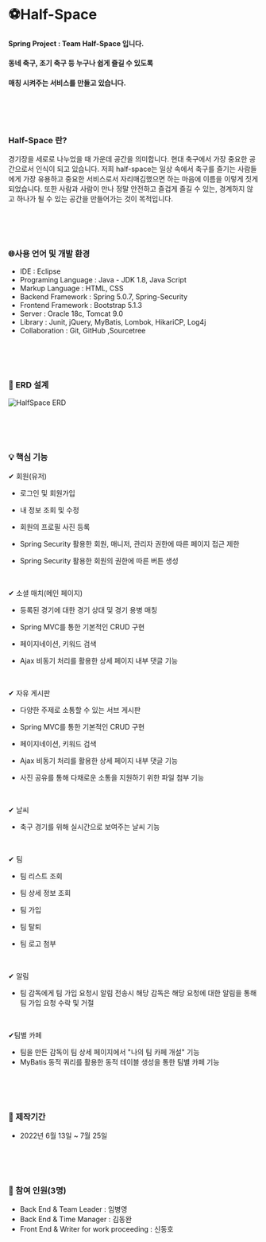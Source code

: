 # ⚽Half-Space
#### Spring Project : Team Half-Space 입니다. 

#### 동네 축구, 조기 축구 등 누구나 쉽게 즐길 수 있도록 

#### 매칭 시켜주는 서비스를 만들고 있습니다. 

<br/><br/><br/>

### Half-Space 란?

경기장을 세로로 나누었을 때 가운데 공간을 의미합니다. 현대 축구에서 가장 중요한 공간으로서 
인식이 되고 있습니다. 저희 half-space는 일상 속에서 축구를 즐기는 사람들에게 가장 유용하고 중요한 
서비스로서 자리매김했으면 하는 마음에 이름을 이렇게 짓게 되었습니다. 또한 사람과 사람이 만나 
정말 안전하고 즐겁게 즐길 수 있는, 경계하지 않고 하나가 될 수 있는 공간을 만들어가는 것이 목적입니다.

<br/><br/><br/>

### 🌐사용 언어 및 개발 환경

- IDE : Eclipse 
- Programing Language : Java - JDK 1.8, Java Script 
- Markup Language : HTML, CSS
- Backend Framework : Spring 5.0.7, Spring-Security
- Frontend Framework : Bootstrap 5.1.3
- Server : Oracle 18c, Tomcat 9.0 
- Library : Junit, jQuery, MyBatis, Lombok, HikariCP, Log4j
- Collaboration : Git, GitHub ,Sourcetree

<br/><br/><br/>

###  🌌 ERD 설계

<img alt="HalfSpace ERD" src="https://user-images.githubusercontent.com/96836408/180601778-5fb56e8d-34a6-4ac6-9470-fac14df6c6e0.png">

<br/><br/><br/>

### 💡 핵심 기능

✔ 회원(유저)
- 로그인 및 회원가입

- 내 정보 조회 및 수정

- 회원의 프로필 사진 등록

- Spring Security 활용한 회원, 매니저, 관리자 권한에 따른 페이지 접근 제한

- Spring Security 활용한 회원의 권한에 따른 버튼 생성

  <br/>

✔ 소셜 매치(메인 페이지)
- 등록된 경기에 대한 경기 상대 및 경기 용병 매칭 

- Spring MVC를 통한 기본적인 CRUD 구현

- 페이지네이션, 키워드 검색

- Ajax 비동기 처리를 활용한 상세 페이지 내부 댓글 기능

  <br/>

✔ 자유 게시판 
- 다양한 주제로 소통할 수 있는 서브 게시판

- Spring MVC를 통한 기본적인 CRUD 구현

- 페이지네이션, 키워드 검색

- Ajax 비동기 처리를 활용한 상세 페이지 내부 댓글 기능

- 사진 공유를 통해 다채로운 소통을 지원하기 위한 파일 첨부 기능

  <br/>

✔ 날씨 
- 축구 경기를 위해 실시간으로 보여주는 날씨 기능

  <br/>

✔ 팀 
- 팀 리스트 조회

- 팀 상세 정보 조회

- 팀 가입

- 팀 탈퇴

- 팀 로고 첨부

  <br/>

✔ 알림 
- 팀 감독에게 팀 가입 요청시 알림 전송시 
해당 감독은 해당 요청에 대한 알림을 통해 팀 가입 요청 수락 및 거절

​       <br/>

✔팀별 카페 
- 팀을 만든 감독이 팀 상세 페이지에서 "나의 팀 카페 개설" 기능
- MyBatis 동적 쿼리를 활용한 동적 테이블 생성을 통한 팀별 카페 기능

<br/><br/><br/>

### 📌 제작기간 

- 2022년 6월 13일 ~ 7월 25일

<br/><br/><br/>

### 📌 참여 인원(3명)

- Back End & Team Leader : 임병영
- Back End & Time Manager : 김동완
- Front End & Writer for work proceeding : 신동호

<br/><br/><br/>



### 

### 



